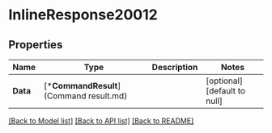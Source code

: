 # InlineResponse20012

## Properties
Name | Type | Description | Notes
------------ | ------------- | ------------- | -------------
**Data** | [***CommandResult**](Command result.md) |  | [optional] [default to null]

[[Back to Model list]](../README.md#documentation-for-models) [[Back to API list]](../README.md#documentation-for-api-endpoints) [[Back to README]](../README.md)

